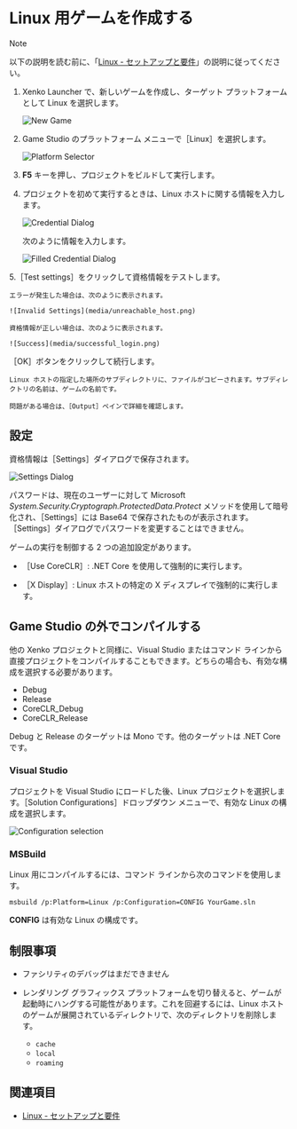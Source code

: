 # Linux 用ゲームを作成する

>[!NOTE]
>以下の説明を読む前に、「[Linux - セットアップと要件](setup-and-requirements.md)」の説明に従ってください。

1. Xenko Launcher で、新しいゲームを作成し、ターゲット プラットフォームとして Linux を選択します。

    ![New Game](media/platform_choice.png)

2. Game Studio のプラットフォーム メニューで［Linux］を選択します。

    ![Platform Selector](media/platform_selector.png)

3. **F5** キーを押し、プロジェクトをビルドして実行します。

4. プロジェクトを初めて実行するときは、Linux ホストに関する情報を入力します。

    ![Credential Dialog](media/default_credential_dialog.png)

    次のように情報を入力します。

    ![Filled Credential Dialog](media/filled_credential_dialog.png)

5.［Test settings］をクリックして資格情報をテストします。

    エラーが発生した場合は、次のように表示されます。

    ![Invalid Settings](media/unreachable_host.png)

    資格情報が正しい場合は、次のように表示されます。

    ![Success](media/successful_login.png)

   ［OK］ボタンをクリックして続行します。

    Linux ホストの指定した場所のサブディレクトリに、ファイルがコピーされます。サブディレクトリの名前は、ゲームの名前です。

    問題がある場合は、［Output］ペインで詳細を確認します。

## 設定

資格情報は［Settings］ダイアログで保存されます。

![Settings Dialog](media/remote_settings.png)

パスワードは、現在のユーザーに対して Microsoft *System.Security.Cryptograph.ProtectedData.Protect* メソッドを使用して暗号化され、［Settings］には Base64 で保存されたものが表示されます。［Settings］ダイアログでパスワードを変更することはできません。

ゲームの実行を制御する 2 つの追加設定があります。

* ［Use CoreCLR］: .NET Core を使用して強制的に実行します。

* ［X Display］: Linux ホストの特定の X ディスプレイで強制的に実行します。

## Game Studio の外でコンパイルする

他の Xenko プロジェクトと同様に、Visual Studio またはコマンド ラインから直接プロジェクトをコンパイルすることもできます。どちらの場合も、有効な構成を選択する必要があります。

* Debug
* Release
* CoreCLR_Debug
* CoreCLR_Release

Debug と Release のターゲットは Mono です。他のターゲットは .NET Core です。

### Visual Studio

プロジェクトを Visual Studio にロードした後、Linux プロジェクトを選択します。［Solution Configurations］ドロップダウン メニューで、有効な Linux の構成を選択します。

![Configuration selection](media/vs_configuration_selection.png)

### MSBuild

Linux 用にコンパイルするには、コマンド ラインから次のコマンドを使用します。

```
msbuild /p:Platform=Linux /p:Configuration=CONFIG YourGame.sln
```

**CONFIG** は有効な Linux の構成です。

## 制限事項

* ファシリティのデバッグはまだできません

* レンダリング グラフィックス プラットフォームを切り替えると、ゲームが起動時にハングする可能性があります。これを回避するには、Linux ホストのゲームが展開されているディレクトリで、次のディレクトリを削除します。

    * `cache`
    * `local`
    * `roaming`

## 関連項目

* [Linux - セットアップと要件](setup-and-requirements.md)
